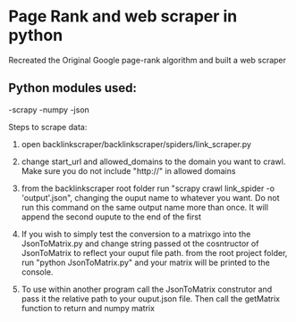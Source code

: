 # Page Rank and web scraper in python
Recreated the Original Google page-rank algorithm and built a web scraper
## Python modules used:
 -scrapy
 -numpy
 -json
 
 Steps to scrape data:
 1. open backlinkscraper/backlinkscraper/spiders/link_scraper.py
 
 2. change start_url and allowed_domains to the domain you want to crawl. Make sure you do not include "http://" in allowed domains
 
 3. from the backlinkscraper root folder run "scrapy crawl link_spider -o 'output'.json", changing the ouput name to whatever you want. Do not run this command on the same output name more than once. It will append the second oupute to the end of the first
 
 4. If you wish to simply test the conversion to a matrixgo into the JsonToMatrix.py and change string passed ot the cosntructor of JsonToMatrix to reflect your ouput file path. from the root project folder, run "python JsonToMatrix.py" and your matrix will be printed to the console.  

5. To use within another program call the JsonToMatrix construtor and pass it the relative path to your ouput.json file. Then call the getMatrix function to return and numpy matrix 
